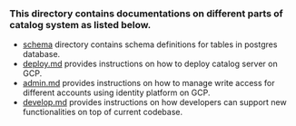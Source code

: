 ### This directory contains documentations on different parts of catalog system as listed below.
+ [schema](schema) directory contains schema definitions for tables in postgres database.
+ [deploy.md](deploy.md) provides instructions on how to deploy catalog server on GCP.
+ [admin.md](admin.md) provides instructions on how to manage write access for different accounts using identity platform on GCP.
+ [develop.md](develop.md) provides instructions on how developers can support new functionalities on top of current codebase.